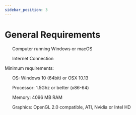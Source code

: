 ```yaml
---
sidebar_position: 3
---
```


# General Requirements
<list>
<ul>Computer running Windows or macOS</ul> 
<ul>Internet Connection</ul>
</list>
Minimum requirements:
<list>
<ul>OS: Windows 10 (64bit) or OSX 10.13</ul>
<ul>Processor: 1.5Ghz or better (x86-64)</ul>
<ul>Memory: 4096 MB RAM</ul>
<ul>Graphics: OpenGL 2.0 compatible, ATI, Nvidia or Intel HD</ul>
</list>
